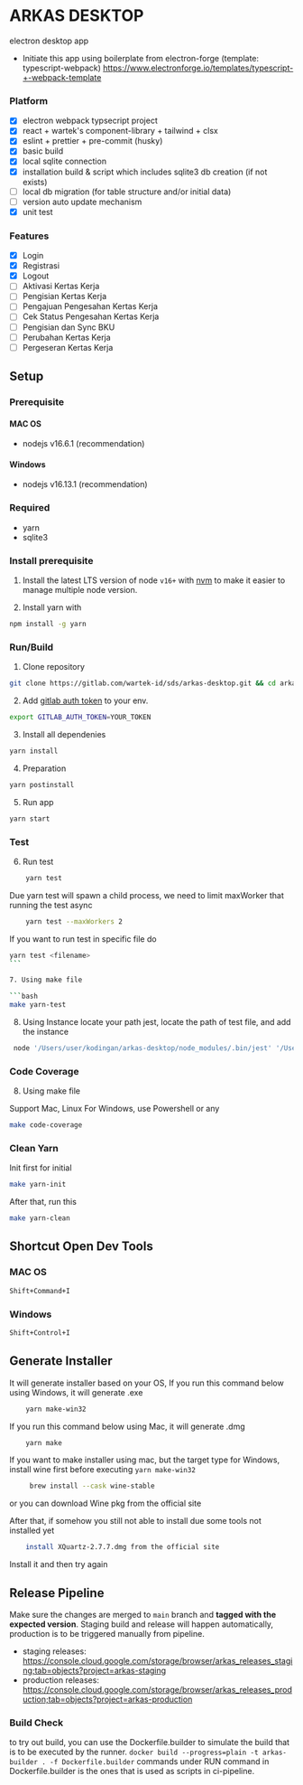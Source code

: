 # ARKAS DESKTOP

electron desktop app

- Initiate this app using boilerplate from electron-forge (template: typescript-webpack) https://www.electronforge.io/templates/typescript-+-webpack-template

### Platform

- [x] electron webpack typsecript project
- [x] react + wartek's component-library + tailwind + clsx
- [x] eslint + prettier + pre-commit (husky)
- [x] basic build
- [x] local sqlite connection
- [x] installation build & script which includes sqlite3 db creation (if not exists)
- [ ] local db migration (for table structure and/or initial data)
- [ ] version auto update mechanism
- [x] unit test

### Features

- [x] Login
- [x] Registrasi
- [x] Logout
- [ ] Aktivasi Kertas Kerja
- [ ] Pengisian Kertas Kerja
- [ ] Pengajuan Pengesahan Kertas Kerja
- [ ] Cek Status Pengesahan Kertas Kerja
- [ ] Pengisian dan Sync BKU
- [ ] Perubahan Kertas Kerja
- [ ] Pergeseran Kertas Kerja

## Setup

### Prerequisite

#### MAC OS

- nodejs v16.6.1 (recommendation)

#### Windows

- nodejs v16.13.1 (recommendation)

### Required

- yarn
- sqlite3

### Install prerequisite

1. Install the latest LTS version of node `v16+` with <a href="https://github.com/nvm-sh/nvm">nvm</a> to make it easier to manage multiple node version.

1. Install yarn with

```bash
npm install -g yarn
```

### Run/Build

1. Clone repository

```bash
git clone https://gitlab.com/wartek-id/sds/arkas-desktop.git && cd arkas-desktop
```

2. Add [gitlab auth token](https://wartek.atlassian.net/wiki/spaces/ENG/pages/1684734334/How+To+Setup+GITLAB+AUTH+TOKEN) to your env.

```bash
export GITLAB_AUTH_TOKEN=YOUR_TOKEN
```

3. Install all dependenies

```bash
yarn install
```

4. Preparation

```bash
yarn postinstall
```

5. Run app

```bash
yarn start
```

### Test

6. Run test

```bash
    yarn test
```

Due yarn test will spawn a child process, we need to limit maxWorker that running the test async

```bash
    yarn test --maxWorkers 2
```

If you want to run test in specific file do

````bash
yarn test <filename>
```

7. Using make file

```bash
make yarn-test
````

8. Using Instance
   locate your path jest, locate the path of test file, and add the instance

```bash
 node '/Users/user/kodingan/arkas-desktop/node_modules/.bin/jest' '/Users/user/kodingan/arkas-desktop/tests/main/repositories/InstansiPengguna.test.ts' -t 'AddInstansiPengguna'
```

### Code Coverage

8. Using make file

Support Mac, Linux
For Windows, use Powershell or any

```bash
make code-coverage
```

### Clean Yarn

Init first for initial

```bash
make yarn-init
```

After that, run this

```bash
make yarn-clean
```

## Shortcut Open Dev Tools

### MAC OS

```bash
Shift+Command+I
```

### Windows

```bash
Shift+Control+I
```

## Generate Installer

It will generate installer based on your OS,
If you run this command below using Windows, it will generate .exe

```bash
    yarn make-win32
```

If you run this command below using Mac, it will generate .dmg

```bash
    yarn make
```

If you want to make installer using mac, but the target type for Windows, install wine first before executing `yarn make-win32`

```bash
     brew install --cask wine-stable
```

or you can download Wine pkg from the official site

After that, if somehow you still not able to install due some tools not installed yet

```bash
    install XQuartz-2.7.7.dmg from the official site
```

Install it and then try again

## Release Pipeline

Make sure the changes are merged to `main` branch and **tagged with the expected version**. Staging build and release will happen automatically, production is to be triggered manually from pipeline.

- staging releases: https://console.cloud.google.com/storage/browser/arkas_releases_staging;tab=objects?project=arkas-staging
- production releases: https://console.cloud.google.com/storage/browser/arkas_releases_production;tab=objects?project=arkas-production

### Build Check

to try out build, you can use the Dockerfile.builder to simulate the build that is to be executed by the runner.
`docker build --progress=plain -t arkas-builder . -f Dockerfile.builder`
commands under RUN command in Dockerfile.builder is the ones that is used as scripts in ci-pipeline.
